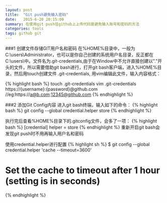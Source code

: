 ```yaml
---
layout: post 
title:  "Git push避免输入密码"
date:   2015-6-20 20:15:00
summary: 在使用git push往github上上传代码是避免输入账号和密码的方法
categories: tools
tags: github git
---
```


###1 创建文件存储GIT用户名和密码
在%HOME%目录中，一般为C:\users\Administrator，也可以是你自己创建的系统用户名目录，反正都在C:\users\中。文件名为.git-credentials,由于在Window中不允许直接创建以"."开头的文件，所以需要借助git bash进行，打开git bash客户端，进入%HOME%目录，然后用touch创建文件 .git-credentials, 用vim编辑此文件，输入内容格式：

{% highlight bash %}
touch .git-credentials
vim .git-credentials
https://{username}:{password}@github.com
//eg:https://a@b.com:12345@github.com
{% endhighlight %}

###2 添加Git Config内容
进入git bash终端，输入如下的命令：
{% highlight bash %}
git config --global credential.helper store
{% endhighlight %}

执行完后查看%HOME%目录下的.gitconfig文件，会多了一项：
{% highlight bash %}
[credential]
    helper = store
{% endhighlight %}
重新开启git bash会发现git push时不用再输入用户名和密码

使用credential.helper进行配置
{% highlight sh %}
$ git config --global credential.helper 'cache --timeout=3600'
# Set the cache to timeout after 1 hour (setting is in seconds)
{% endhighlight %}
